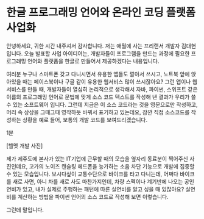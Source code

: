 # 한글 프로그래밍 언어와 온라인 코딩 플랫폼 사업화

안녕하세요, 귀한 시간 내주셔서 감사합니다. 저는 애월에 사는 프리랜서 개발자 김대현입니다. 오늘 발표할 사업 아이디어는, 개발자들이 프로그램을 만드는 과정에 필요한 프로그래밍 언어와 플랫폼을 한글로 만들어서 제공하겠다는 내용입니다.

여러분 누구나 스마트폰 갖고 다니시면서 유용한 앱들도 깔아서 쓰시고, 노트북 앞에 앉아있을 때는 페이스북이나 구글 같이 유용한 웹서비스 많이 쓰시잖아요? 그런 앱이나 웹 서비스를 만들 때, 개발자들이 열심히 논리적으로 생각해서 자바, 파이썬, 스위프트 같은 이름의 프로그래밍 언어로 문법에 맞게 소스 코드 텍스트를  작성해 낸 결과가 우리가 쓸 수 있는 소프트웨어 입니다. 그런데 지금은 이 소스 코드라는 것을 영문으로만 작성하고, 머리 속 상상을 그때그때 영작하듯 바꿔서 표기하고 있는데요, 잠깐 직접 소스코드를 작성하는 상황을 예로 들어, 보통의 개발 코드를 보여드리겠습니다.

1분

[헬멧 개발 사진]

제가 제주도에 본사가 있는 IT기업에 근무할 때의 모습을 옆자리 동료분이 찍어주신 사진인데요, 고가의 노이즈 캔슬링 헤드폰을 능가하는 소음 차단 기능으로 개발에 집중할 수 있는 모습입니다. 보시다싶이 교통수단으로 바이크를 타고 다니는데, 어쩌다 바이크를 새로 사면, 아니 차를 새로 사도 마찬가지인데, 차량 스펙이나 계기반에 나오는 공인 연비가 있고, 내가 실제로 주행하는 패턴에 따른 실연비를 알고 싶을 때 있잖아요? 실연비를 계산하는 방법을 파이썬 언어의 소스 코드로 작성해 보면 이렇습니다.


그런데 말입니다.
